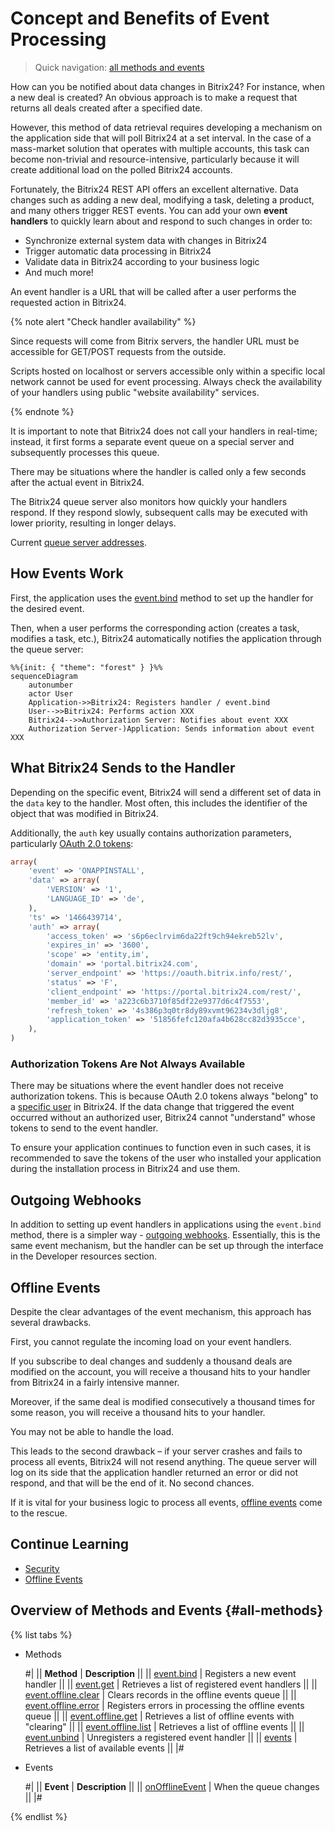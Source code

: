 # Concept and Benefits of Event Processing

> Quick navigation: [all methods and events](#all-methods)

How can you be notified about data changes in Bitrix24? For instance, when a new deal is created? An obvious approach is to make a request that returns all deals created after a specified date.

However, this method of data retrieval requires developing a mechanism on the application side that will poll Bitrix24 at a set interval. In the case of a mass-market solution that operates with multiple accounts, this task can become non-trivial and resource-intensive, particularly because it will create additional load on the polled Bitrix24 accounts.

Fortunately, the Bitrix24 REST API offers an excellent alternative. Data changes such as adding a new deal, modifying a task, deleting a product, and many others trigger REST events. You can add your own **event handlers** to quickly learn about and respond to such changes in order to:

- Synchronize external system data with changes in Bitrix24
- Trigger automatic data processing in Bitrix24
- Validate data in Bitrix24 according to your business logic
- And much more!

An event handler is a URL that will be called after a user performs the requested action in Bitrix24.

{% note alert "Check handler availability" %}

Since requests will come from Bitrix servers, the handler URL must be accessible for GET/POST requests from the outside.

Scripts hosted on localhost or servers accessible only within a specific local network cannot be used for event processing. Always check the availability of your handlers using public "website availability" services.

{% endnote %}

It is important to note that Bitrix24 does not call your handlers in real-time; instead, it first forms a separate event queue on a special server and subsequently processes this queue.

There may be situations where the handler is called only a few seconds after the actual event in Bitrix24.

The Bitrix24 queue server also monitors how quickly your handlers respond. If they respond slowly, subsequent calls may be executed with lower priority, resulting in longer delays.

Current [queue server addresses](../cloud-and-on-premise/network-access.md).

## How Events Work

First, the application uses the [event.bind](event-bind.md) method to set up the handler for the desired event.

Then, when a user performs the corresponding action (creates a task, modifies a task, etc.), Bitrix24 automatically notifies the application through the queue server:

```mermaid
%%{init: { "theme": "forest" } }%%
sequenceDiagram
    autonumber
    actor User
    Application->>Bitrix24: Registers handler / event.bind
    User-->>Bitrix24: Performs action XXX
    Bitrix24-->>Authorization Server: Notifies about event XXX
    Authorization Server-)Application: Sends information about event XXX
```

## What Bitrix24 Sends to the Handler

Depending on the specific event, Bitrix24 will send a different set of data in the `data` key to the handler. Most often, this includes the identifier of the object that was modified in Bitrix24.

Additionally, the `auth` key usually contains authorization parameters, particularly [OAuth 2.0 tokens](../oauth/index.md):

```php
array(
    'event' => 'ONAPPINSTALL',
    'data' => array(
        'VERSION' => '1',
        'LANGUAGE_ID' => 'de',
    ),
    'ts' => '1466439714',
    'auth' => array(
        'access_token' => 's6p6eclrvim6da22ft9ch94ekreb52lv',
        'expires_in' => '3600',
        'scope' => 'entity,im',
        'domain' => 'portal.bitrix24.com',
        'server_endpoint' => 'https://oauth.bitrix.info/rest/',
        'status' => 'F',
        'client_endpoint' => 'https://portal.bitrix24.com/rest/',
        'member_id' => 'a223c6b3710f85df22e9377d6c4f7553',
        'refresh_token' => '4s386p3q0tr8dy89xvmt96234v3dljg8',
        'application_token' => '51856fefc120afa4b628cc82d3935cce',
    ),
)
```

### Authorization Tokens Are Not Always Available

There may be situations where the event handler does not receive authorization tokens. This is because OAuth 2.0 tokens always "belong" to a [specific user](../oauth/index.md) in Bitrix24. If the data change that triggered the event occurred without an authorized user, Bitrix24 cannot "understand" whose tokens to send to the event handler.

To ensure your application continues to function even in such cases, it is recommended to save the tokens of the user who installed your application during the installation process in Bitrix24 and use them.

## Outgoing Webhooks

In addition to setting up event handlers in applications using the `event.bind` method, there is a simpler way - [outgoing webhooks](../../local-integrations/local-webhooks.md). Essentially, this is the same event mechanism, but the handler can be set up through the interface in the Developer resources section.

## Offline Events

Despite the clear advantages of the event mechanism, this approach has several drawbacks.

First, you cannot regulate the incoming load on your event handlers.

If you subscribe to deal changes and suddenly a thousand deals are modified on the account, you will receive a thousand hits to your handler from Bitrix24 in a fairly intensive manner.

Moreover, if the same deal is modified consecutively a thousand times for some reason, you will receive a thousand hits to your handler.

You may not be able to handle the load.

This leads to the second drawback – if your server crashes and fails to process all events, Bitrix24 will not resend anything. The queue server will log on its side that the application handler returned an error or did not respond, and that will be the end of it. No second chances.

If it is vital for your business logic to process all events, [offline events](offline-events.md) come to the rescue.

## Continue Learning

- [Security](safe-event-handlers.md)
- [Offline Events](offline-events.md)

## Overview of Methods and Events {#all-methods}

{% list tabs %}

- Methods

    #|
    || **Method** | **Description** ||
    || [event.bind](./event-bind.md) | Registers a new event handler ||
    || [event.get](./event-get.md) | Retrieves a list of registered event handlers ||
    || [event.offline.clear](./event-offline-clear.md) | Clears records in the offline events queue ||
    || [event.offline.error](./event-offline-error.md) | Registers errors in processing the offline events queue ||
    || [event.offline.get](./event-offline-get.md) | Retrieves a list of offline events with "clearing" ||
    || [event.offline.list](./event-offline-list.md) | Retrieves a list of offline events ||
    || [event.unbind](./event-unbind.md) | Unregisters a registered event handler ||
    || [events](./events.md) | Retrieves a list of available events ||
    |#

- Events

    #|
    || **Event** | **Description** ||
    || [onOfflineEvent](./on-offline-event.md) | When the queue changes ||
    |#

{% endlist %}